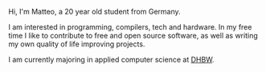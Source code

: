 Hi, I'm Matteo, a 20 year old student from Germany.

I am interested in programming, compilers, tech and hardware. In my free time I
like to contribute to free and open source software, as well as writing my own
quality of life improving projects.

I am currently majoring in applied computer science at [DHBW](https://www.dhbw.de/startseite).
